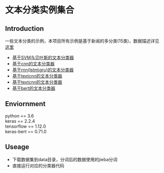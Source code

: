 # 文本分类实例集合

## Introduction
一些文本分类的示例，本项目所有示例是基于新闻的多分类(15类)，数据描述详见 [这里]()
* [基于SVM与贝叶斯的文本分类器]()
* [基于cnn的文本分类器]()
* [基于rnn(lstm\gru)的文本分类器]()
* [基于textcnn的文本分类器]()
* [基于textcnn的文本分类器]()
* [基于bert的文本分类器]()

## Enviornment
python == 3.6  
keras == 2.2.4  
tensorflow == 1.12.0  
keras-bert == 0.71.0  

## Useage
* 下载数据集到data目录，分词后的数据使用的jieba分词
* 直接运行对应的分类器代码
